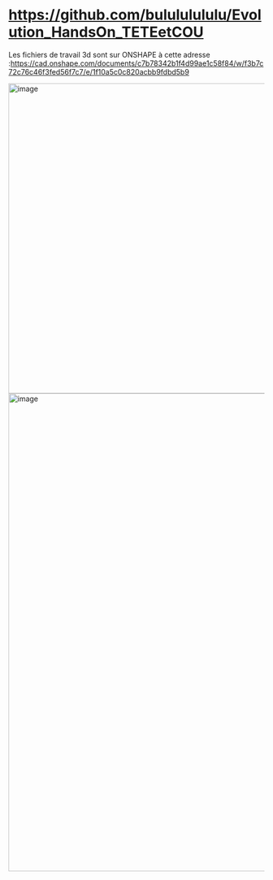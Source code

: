 # https://github.com/bulululululu/Evolution_HandsOn_TETEetCOU
Les fichiers de travail 3d sont sur ONSHAPE à cette adresse :https://cad.onshape.com/documents/c7b78342b1f4d99ae1c58f84/w/f3b7c72c76c46f3fed56f7c7/e/1f10a5c0c820acbb9fdbd5b9

<img width="611" alt="image" src="https://github.com/user-attachments/assets/c0f6b754-b611-414d-a05e-37aa19efa0f1" />
<img width="942" alt="image" src="https://github.com/user-attachments/assets/5a0f9274-8cd6-4a2e-b03f-32fe1b9f8507" />

